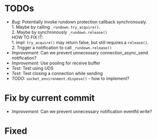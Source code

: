 
# TODOs

- *Bug:* Potentially invoke rundown protection callback synchronously. 
    <br>1. Maybe by calling `_rundown.try_acquire()`. 
    <br>2. Maybe by synchronously `_rundown.release()`
    <br>HOW TO FIX IT: 
    <br>1. impl: `try_acquire()` may return false, but still requires a `release()`.
    <br>2. Trigger a notification to call `_rundown.release()`
- *Improvement:* Can we prevent unnecessary connection_async_send notification?
- *Improvement:* Use pooling for receive buffer
- *Test:* Test using UDS
- *Test:* Test closing a connection while sending
- *TODO:* `socket_environment.dispose()` - how to implement?

# Fix by current commit
- *Improvement:* Can we prevent unnecessary notification eventfd write?

# Fixed
